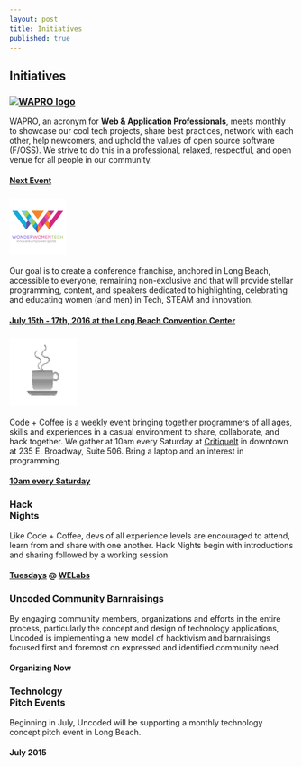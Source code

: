```yaml
---
layout: post
title: Initiatives
published: true
---
```


<!-- {{ page.title }} Section -->
<section id="initiatives" class="content-section text-center">
  <div id="map"></div>
  <h2>Initiatives</h2>
  <div class="events">
    <div class="event wapro">
      <h3><a href="http://www.waprolb.org"><img src="http://www.waprolb.org/images/WAPRO.png" alt="WAPRO logo" style="width:120px"></a></h3>
      <p class="description">
        WAPRO, an acronym for <strong>Web & Application Professionals</strong>, meets monthly to showcase our cool tech projects, share best practices, network with each other, help newcomers, and uphold the values of open source software (F/OSS). We strive to do this in a professional, relaxed, respectful, and open venue for all people in our community.
        <br/>
      </p>
      <h4><a target="_blank" href="http://www.waprolb.org/meetup/">Next Event</a></h4>
    </div>
    <div class="event wwt">
      <h3><a href="http://wonderwomentech.com/" target="_blank"><img src="/img/wwtech.png" alt="Wonder Women Technology Conference" style="width:100px"></a></h3>
      <p class="description">
        Our goal is to create a conference franchise, anchored in Long Beach, accessible to everyone, remaining non-exclusive and that will provide stellar programming, content, and speakers dedicated to highlighting, celebrating and educating women (and men) in Tech, STEAM and innovation.
        <br />
      </p>
      <h4><a href="http://wonderwomentech.com/" target="_blank">July 15th - 17th, 2016 at the Long Beach Convention Center</a></h4>
    </div>
    <div class="event cc">
      <h3><a href="http://www.codeandcoffeelb.org/" target="_blank"><img src="/img/codeandcoffee.png" alt="Code + Coffee, Long Beach" style="width:120px;"></a></h3>
      <p class="description">
        Code + Coffee is a weekly event bringing together programmers of all ages, skills and experiences in a casual environment to share, collaborate, and hack together. We gather at 10am every Saturday at <a href="http://www.critiqueit.com/">CritiqueIt</a> in downtown at 235 E. Broadway, Suite 506. Bring a laptop and an interest in programming.
        <br />
      </p>
      <h4><a href="http://www.codeandcoffeelb.org/" target="_blank">10am every Saturday</a></h4>
    </div>
    <div class="event">
      <h3>Hack<br />Nights</h3>
      <p class="description">
        Like Code + Coffee, devs of all experience levels are encouraged to attend, learn from and share with one another. Hack Nights begin with introductions and sharing followed by a working session
        <br />
      </p>
      <h4><a href="http://www.meetup.com/uncoded/" target="_blank">Tuesdays</a> @ <a href="http://www.welabs.us/" target="_blank">WELabs</a></h4>
    </div>
    <div class="event">
      <h3>Uncoded Community Barnraisings</h3>
      <p class="description">
        By engaging community members, organizations and efforts in the entire process, particularly the concept and design of technology applications, Uncoded is implementing a new model of hacktivism and barnraisings focused first and foremost on expressed and identified community need.
        <br />
      </p>
      <h4>Organizing Now</h4>
    </div>
    <div class="event">
      <h3>Technology<br />Pitch Events</h3>
      <p class="description">
        Beginning in July, Uncoded will be supporting a monthly technology concept pitch event in Long Beach.
        <br />
      </p>
      <h4>July 2015</h4>
    </div>
  </div>
</section>
